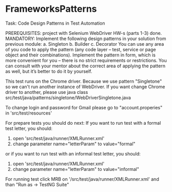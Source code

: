 # FrameworksPatterns
Task:
Code Design Patterns in Test Automation

PREREQUISITES: project with Selenium WebDriver HW-s (parts 1-3) done.
MANDATORY: Implement the following design patterns in your solution from previous module:
a. Singleton
b. Builder
c. Decorator
You can use any area of you code to apply the pattern (any code layer – test, service or page object and their combinations). 
Implement the pattern in form, which is more convenient for you – there is no strict requirements or restrictions. 
You can consult with your mentor about the correct area of applying the pattern as well, but it’s better to do it by yourself.


This test runs on the Chrome driver. Because we use pattern "Singletone" so we can't run another instance of WebDriver.
If you want change Chrome driver to another, please use java class src/test/java/patterns/singletone/WebDriverSingletone.java

To change login and password for Gmail please go to "account.properies" in 'src/test/resources'

For prepare tests you should do next:
If you want to run test with a formal test letter, you should:
1. open 'src/test/java/runner/XMLRunner.xml'
2. change parameter name="letterParam" to value="formal"

or if you want to run test with an informal test letter, you should:
1. open 'src/test/java/runner/XMLRunner.xml'
2. change parameter name="letterParam" to value="informal"

For running test click MRB on '/src/test/java/runner/XMLRunner.xml' and than "Run as -> TestNG Suite"